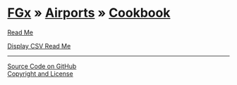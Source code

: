 [FGx](../../index.html ) &raquo; [Airports]( ../index.html ) &raquo; [Cookbook]( ./index.html )
================================================================================================

<p id=rm >
	<a href=JavaScript:displayPage("readme.md",rm); >Read Me</a>
</p>

<p id=abc >
	<a href=JavaScript:displayPage("display-csv/readme.md",abc); >Display CSV Read Me</a>
</p>

<!--
<p id=def >
	<a href=JavaScript:displayPage("test-folder-def/readme.md",def); >test-folder-def Read Me</a>
</p>
-->

****

[Source Code on GitHub]( https://github.com/fgx/fgx.github.io )  
[Copyright and License]( https://github.com/fgx/fgx.github.io/blob/master/fgx-copyright-notice-and-license.md )